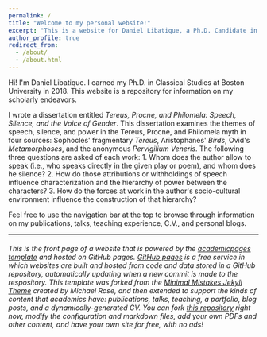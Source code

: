 ```yaml
---
permalink: /
title: "Welcome to my personal website!"
excerpt: "This is a website for Daniel Libatique, a Ph.D. Candidate in Classical Studies at Boston University."
author_profile: true
redirect_from:
  - /about/
  - /about.html
---
```


Hi! I'm Daniel Libatique. I earned my Ph.D. in Classical Studies at Boston University in 2018. This website is a repository for information on my scholarly endeavors.

I wrote a dissertation entitled _Tereus, Procne, and Philomela: Speech, Silence, and the Voice of Gender_. This dissertation examines the themes of speech, silence, and power in the Tereus, Procne, and Philomela myth in four sources: Sophocles' fragmentary _Tereus_, Aristophanes' _Birds_, Ovid's _Metamorphoses_, and the anonymous _Pervigilium Veneris_. The following three questions are asked of each work: 1. Whom does the author allow to speak (i.e., who speaks directly in the given play or poem), and whom does he silence? 2. How do those attributions or withholdings of speech influence characterization and the hierarchy of power between the characters? 3. How do the forces at work in the author's socio-cultural environment influence the construction of that hierarchy?

Feel free to use the navigation bar at the top to browse through information on my publications, talks, teaching experience, C.V., and personal blogs.






---

###### This is the front page of a website that is powered by the [academicpages template](https://github.com/academicpages/academicpages.github.io) and hosted on GitHub pages. [GitHub pages](https://pages.github.com) is a free service in which websites are built and hosted from code and data stored in a GitHub repository, automatically updating when a new commit is made to the respository. This template was forked from the [Minimal Mistakes Jekyll Theme](https://mmistakes.github.io/minimal-mistakes/) created by Michael Rose, and then extended to support the kinds of content that academics have: publications, talks, teaching, a portfolio, blog posts, and a dynamically-generated CV. You can fork [this repository](https://github.com/academicpages/academicpages.github.io) right now, modify the configuration and markdown files, add your own PDFs and other content, and have your own site for free, with no ads!
